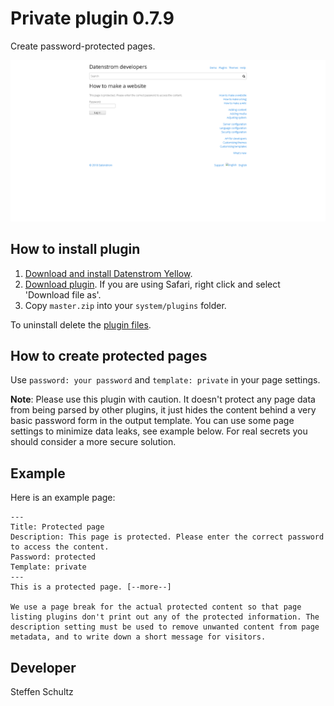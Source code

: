 Private plugin 0.7.9
====================
Create password-protected pages.

<p align="center"><img src="private-screenshot.png?raw=true" alt="Screenshot"></p>

## How to install plugin

1. [Download and install Datenstrom Yellow](https://github.com/datenstrom/yellow/).
2. [Download plugin](https://github.com/schulle4u/yellow-plugin-private/archive/master.zip). If you are using Safari, right click and select 'Download file as'.
3. Copy `master.zip` into your `system/plugins` folder.

To uninstall delete the [plugin files](update.ini).

## How to create protected pages

Use `password: your password` and `template: private` in your page settings. 

**Note**: Please use this plugin with caution. It doesn't protect any page data from being parsed by other plugins, it just hides the content behind a very basic password form in the output template. You can use some page settings to minimize data leaks, see example below. For real secrets you should consider a more secure solution. 

## Example

Here is an example page: 

```
---
Title: Protected page
Description: This page is protected. Please enter the correct password to access the content.
Password: protected
Template: private
---
This is a protected page. [--more--]

We use a page break for the actual protected content so that page listing plugins don't print out any of the protected information. The description setting must be used to remove unwanted content from page metadata, and to write down a short message for visitors. 
```

## Developer

Steffen Schultz
